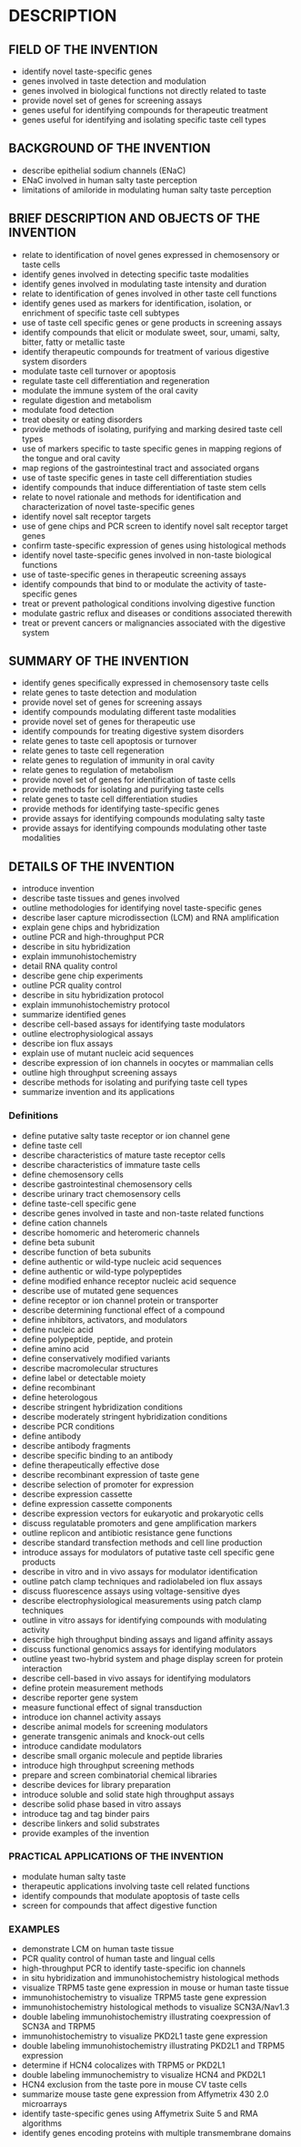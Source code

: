 # DESCRIPTION

## FIELD OF THE INVENTION

- identify novel taste-specific genes
- genes involved in taste detection and modulation
- genes involved in biological functions not directly related to taste
- provide novel set of genes for screening assays
- genes useful for identifying compounds for therapeutic treatment
- genes useful for identifying and isolating specific taste cell types

## BACKGROUND OF THE INVENTION

- describe epithelial sodium channels (ENaC)
- ENaC involved in human salty taste perception
- limitations of amiloride in modulating human salty taste perception

## BRIEF DESCRIPTION AND OBJECTS OF THE INVENTION

- relate to identification of novel genes expressed in chemosensory or taste cells
- identify genes involved in detecting specific taste modalities
- identify genes involved in modulating taste intensity and duration
- relate to identification of genes involved in other taste cell functions
- identify genes used as markers for identification, isolation, or enrichment of specific taste cell subtypes
- use of taste cell specific genes or gene products in screening assays
- identify compounds that elicit or modulate sweet, sour, umami, salty, bitter, fatty or metallic taste
- identify therapeutic compounds for treatment of various digestive system disorders
- modulate taste cell turnover or apoptosis
- regulate taste cell differentiation and regeneration
- modulate the immune system of the oral cavity
- regulate digestion and metabolism
- modulate food detection
- treat obesity or eating disorders
- provide methods of isolating, purifying and marking desired taste cell types
- use of markers specific to taste specific genes in mapping regions of the tongue and oral cavity
- map regions of the gastrointestinal tract and associated organs
- use of taste specific genes in taste cell differentiation studies
- identify compounds that induce differentiation of taste stem cells
- relate to novel rationale and methods for identification and characterization of novel taste-specific genes
- identify novel salt receptor targets
- use of gene chips and PCR screen to identify novel salt receptor target genes
- confirm taste-specific expression of genes using histological methods
- identify novel taste-specific genes involved in non-taste biological functions
- use of taste-specific genes in therapeutic screening assays
- identify compounds that bind to or modulate the activity of taste-specific genes
- treat or prevent pathological conditions involving digestive function
- modulate gastric reflux and diseases or conditions associated therewith
- treat or prevent cancers or malignancies associated with the digestive system

## SUMMARY OF THE INVENTION

- identify genes specifically expressed in chemosensory taste cells
- relate genes to taste detection and modulation
- provide novel set of genes for screening assays
- identify compounds modulating different taste modalities
- provide novel set of genes for therapeutic use
- identify compounds for treating digestive system disorders
- relate genes to taste cell apoptosis or turnover
- relate genes to taste cell regeneration
- relate genes to regulation of immunity in oral cavity
- relate genes to regulation of metabolism
- provide novel set of genes for identification of taste cells
- provide methods for isolating and purifying taste cells
- relate genes to taste cell differentiation studies
- provide methods for identifying taste-specific genes
- provide assays for identifying compounds modulating salty taste
- provide assays for identifying compounds modulating other taste modalities

## DETAILS OF THE INVENTION

- introduce invention
- describe taste tissues and genes involved
- outline methodologies for identifying novel taste-specific genes
- describe laser capture microdissection (LCM) and RNA amplification
- explain gene chips and hybridization
- outline PCR and high-throughput PCR
- describe in situ hybridization
- explain immunohistochemistry
- detail RNA quality control
- describe gene chip experiments
- outline PCR quality control
- describe in situ hybridization protocol
- explain immunohistochemistry protocol
- summarize identified genes
- describe cell-based assays for identifying taste modulators
- outline electrophysiological assays
- describe ion flux assays
- explain use of mutant nucleic acid sequences
- describe expression of ion channels in oocytes or mammalian cells
- outline high throughput screening assays
- describe methods for isolating and purifying taste cell types
- summarize invention and its applications

### Definitions

- define putative salty taste receptor or ion channel gene
- define taste cell
- describe characteristics of mature taste receptor cells
- describe characteristics of immature taste cells
- define chemosensory cells
- describe gastrointestinal chemosensory cells
- describe urinary tract chemosensory cells
- define taste-cell specific gene
- describe genes involved in taste and non-taste related functions
- define cation channels
- describe homomeric and heteromeric channels
- define beta subunit
- describe function of beta subunits
- define authentic or wild-type nucleic acid sequences
- define authentic or wild-type polypeptides
- define modified enhance receptor nucleic acid sequence
- describe use of mutated gene sequences
- define receptor or ion channel protein or transporter
- describe determining functional effect of a compound
- define inhibitors, activators, and modulators
- define nucleic acid
- define polypeptide, peptide, and protein
- define amino acid
- define conservatively modified variants
- describe macromolecular structures
- define label or detectable moiety
- define recombinant
- define heterologous
- describe stringent hybridization conditions
- describe moderately stringent hybridization conditions
- describe PCR conditions
- define antibody
- describe antibody fragments
- describe specific binding to an antibody
- define therapeutically effective dose
- describe recombinant expression of taste gene
- describe selection of promoter for expression
- describe expression cassette
- define expression cassette components
- describe expression vectors for eukaryotic and prokaryotic cells
- discuss regulatable promoters and gene amplification markers
- outline replicon and antibiotic resistance gene functions
- describe standard transfection methods and cell line production
- introduce assays for modulators of putative taste cell specific gene products
- describe in vitro and in vivo assays for modulator identification
- outline patch clamp techniques and radiolabeled ion flux assays
- discuss fluorescence assays using voltage-sensitive dyes
- describe electrophysiological measurements using patch clamp techniques
- outline in vitro assays for identifying compounds with modulating activity
- describe high throughput binding assays and ligand affinity assays
- discuss functional genomics assays for identifying modulators
- outline yeast two-hybrid system and phage display screen for protein interaction
- describe cell-based in vivo assays for identifying modulators
- define protein measurement methods
- describe reporter gene system
- measure functional effect of signal transduction
- introduce ion channel activity assays
- describe animal models for screening modulators
- generate transgenic animals and knock-out cells
- introduce candidate modulators
- describe small organic molecule and peptide libraries
- introduce high throughput screening methods
- prepare and screen combinatorial chemical libraries
- describe devices for library preparation
- introduce soluble and solid state high throughput assays
- describe solid phase based in vitro assays
- introduce tag and tag binder pairs
- describe linkers and solid substrates
- provide examples of the invention

### PRACTICAL APPLICATIONS OF THE INVENTION

- modulate human salty taste
- therapeutic applications involving taste cell related functions
- identify compounds that modulate apoptosis of taste cells
- screen for compounds that affect digestive function

### EXAMPLES

- demonstrate LCM on human taste tissue
- PCR quality control of human taste and lingual cells
- high-throughput PCR to identify taste-specific ion channels
- in situ hybridization and immunohistochemistry histological methods
- visualize TRPM5 taste gene expression in mouse or human taste tissue
- immunohistochemistry to visualize TRPM5 taste gene expression
- immunohistochemistry histological methods to visualize SCN3A/Nav1.3
- double labeling immunohistochemistry illustrating coexpression of SCN3A and TRPM5
- immunohistochemistry to visualize PKD2L1 taste gene expression
- double labeling immunohistochemistry illustrating PKD2L1 and TRPM5 expression
- determine if HCN4 colocalizes with TRPM5 or PKD2L1
- double labeling immunochemistry to visualize HCN4 and PKD2L1
- HCN4 exclusion from the taste pore in mouse CV taste cells
- summarize mouse taste gene expression from Affymetrix 430 2.0 microarrays
- identify taste-specific genes using Affymetrix Suite 5 and RMA algorithms
- identify genes encoding proteins with multiple transmembrane domains

